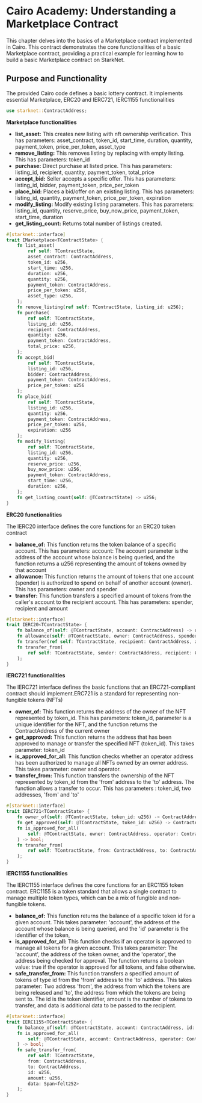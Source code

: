 # Cairo Academy: Understanding a Marketplace Contract

This chapter delves into the basics of a Marketplace contract implemented in Cairo. This contract demonstrates the core functionalities of a basic Marketplace contract, providing a practical example for learning how to build a basic Marketplace contract on StarkNet.

## Purpose and Functionality

The provided Cairo code defines a basic lottery contract. It implements essential Marketplace, ERC20 and IERC721, IERC1155 functionalities

``` rust
use starknet::ContractAddress;
```

**Marketplace functionalities**

- **list_asset:** This creates new listing with nft ownership verification. This has parameters:
asset_contract, token_id, start_time, duration, quantity, payment_token, price_per_token, asset_type
- **remove_listing:** This removes listing by replacing with empty listing. This has parameters:
token_id
- **purchase:** Direct purchase at listed price. This has parameters:
listing_id, recipient, quantity, payment_token, total_price
- **accept_bid:**  Seller accepts a specific offer. This has parameters:
listing_id, bidder, payment_token, price_per_token
- **place_bid:**  Places a bid/offer on an existing listing. This has parameters:
listing_id, quantity, payment_token, price_per_token, expiration
- **modify_listing:** Modify existing listing parameters. This has parameters:
listing_id, quantity, reserve_price, buy_now_price, payment_token, start_time, duration
- **get_listing_count:** Returns total number of listings created.

``` rust
#[starknet::interface]
trait IMarketplace<TContractState> {
    fn list_asset(
        ref self: TContractState,
        asset_contract: ContractAddress,
        token_id: u256,
        start_time: u256,
        duration: u256,
        quantity: u256,
        payment_token: ContractAddress,
        price_per_token: u256,
        asset_type: u256,
    );  
    fn remove_listing(ref self: TContractState, listing_id: u256);
    fn purchase(
        ref self: TContractState,
        listing_id: u256,
        recipient: ContractAddress,
        quantity: u256,
        payment_token: ContractAddress,
        total_price: u256,
    );
    fn accept_bid(
        ref self: TContractState,
        listing_id: u256,
        bidder: ContractAddress,
        payment_token: ContractAddress,
        price_per_token: u256
    );
    fn place_bid(
        ref self: TContractState,
        listing_id: u256,
        quantity: u256,
        payment_token: ContractAddress,
        price_per_token: u256,
        expiration: u256
    );
    fn modify_listing(
        ref self: TContractState,
        listing_id: u256,
        quantity: u256,
        reserve_price: u256,
        buy_now_price: u256,
        payment_token: ContractAddress,
        start_time: u256,
        duration: u256,
    );
    fn get_listing_count(self: @TContractState) -> u256;
}
```

**ERC20 functionalities**

The IERC20 interface defines the core functions for an ERC20 token contract

- **balance_of:** This function returns the token balance of a specific account. This has parameters:
account: The account parameter is the address of the account whose balance is being queried, and the function returns a u256 representing the amount of tokens owned by that account
- **allowance:** This function returns the amount of tokens that one account (spender) is authorized to spend on behalf of another account (owner). This has parameters: owner and spender
- **transfer:** This function transfers a specified amount of tokens from the caller's account to the recipient account. This has parameters: spender, recipient and amount

``` rust
#[starknet::interface]
trait IERC20<TContractState> {
    fn balance_of(self: @TContractState, account: ContractAddress) -> u256;
    fn allowance(self: @TContractState, owner: ContractAddress, spender: ContractAddress) -> u256;
    fn transfer(ref self: TContractState, recipient: ContractAddress, amount: u256);
    fn transfer_from(
        ref self: TContractState, sender: ContractAddress, recipient: ContractAddress, amount: u256
    );
}
```

**IERC721 functionalities**

The IERC721 interface defines the basic functions that an ERC721-compliant contract should implement.ERC721 is a standard for representing non-fungible tokens (NFTs)

- **owner_of:** This function returns the address of the owner of the NFT represented by token_id. This has parameters: token_id, parameter is a unique identifier for the NFT, and the function returns the ContractAddress of the current owner
- **get_approved:** This function returns the address that has been approved to manage or transfer the specified NFT (token_id). This takes parameter: token_id
- **is_approved_for_all:** This function checks whether an operator address has been authorized to manage all NFTs owned by an owner address. This takes parameter: owner and operator.
- **transfer_from:** This function transfers the ownership of the NFT represented by token_id from the 'from' address to the 'to' address. The function allows a transfer to occur.
This has parameters : token_id, two addresses, 'from' and 'to'

``` rust
#[starknet::interface]
trait IERC721<TContractState> {
    fn owner_of(self: @TContractState, token_id: u256) -> ContractAddress;
    fn get_approved(self: @TContractState, token_id: u256) -> ContractAddress;
    fn is_approved_for_all(
        self: @TContractState, owner: ContractAddress, operator: ContractAddress
    ) -> bool;
    fn transfer_from(
        ref self: TContractState, from: ContractAddress, to: ContractAddress, token_id: u256
    );
}
```

**IERC1155 functionalities**

The IERC1155 interface defines the core functions for an ERC1155 token contract. ERC1155 is a token standard that allows a single contract to manage multiple token types, which can be a mix of fungible and non-fungible tokens.

- **balance_of:** This function returns the balance of a specific token id for a given account. This takes parameter: 'account', the address of the account whose balance is being queried, and the 'id' parameter is the identifier of the token,
- **is_approved_for_all:** This function checks if an operator is approved to manage all tokens for a given account. This takes parameter: The 'account', the address of the token owner, and the 'operator', the address being checked for approval. The function returns a boolean value: true if the operator is approved for all tokens, and false otherwise.
- **safe_transfer_from:** This function transfers a specified amount of tokens of type id from the 'from' address to the 'to' address. This takes parameter: Two address 'from', the address from which the tokens are being released and 'to', the address from which the tokens are being sent to. The id is the token identifier, amount is the number of tokens to transfer, and data is additional data to be passed to the recipient.

``` rust
#[starknet::interface]
trait IERC1155<TContractState> {
    fn balance_of(self: @TContractState, account: ContractAddress, id: u256) -> u256;
    fn is_approved_for_all(
        self: @TContractState, account: ContractAddress, operator: ContractAddress
    ) -> bool;
    fn safe_transfer_from(
        ref self: TContractState,
        from: ContractAddress,
        to: ContractAddress,
        id: u256,
        amount: u256,
        data: Span<felt252>
    );
}
```
